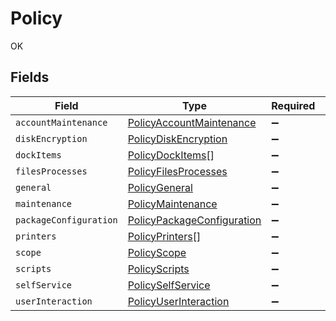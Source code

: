 # Policy

OK


## Fields

| Field                                                                           | Type                                                                            | Required                                                                        | Description                                                                     |
| ------------------------------------------------------------------------------- | ------------------------------------------------------------------------------- | ------------------------------------------------------------------------------- | ------------------------------------------------------------------------------- |
| `accountMaintenance`                                                            | [PolicyAccountMaintenance](../../models/shared/policyaccountmaintenance.md)     | :heavy_minus_sign:                                                              | N/A                                                                             |
| `diskEncryption`                                                                | [PolicyDiskEncryption](../../models/shared/policydiskencryption.md)             | :heavy_minus_sign:                                                              | N/A                                                                             |
| `dockItems`                                                                     | [PolicyDockItems](../../models/shared/policydockitems.md)[]                     | :heavy_minus_sign:                                                              | N/A                                                                             |
| `filesProcesses`                                                                | [PolicyFilesProcesses](../../models/shared/policyfilesprocesses.md)             | :heavy_minus_sign:                                                              | N/A                                                                             |
| `general`                                                                       | [PolicyGeneral](../../models/shared/policygeneral.md)                           | :heavy_minus_sign:                                                              | N/A                                                                             |
| `maintenance`                                                                   | [PolicyMaintenance](../../models/shared/policymaintenance.md)                   | :heavy_minus_sign:                                                              | N/A                                                                             |
| `packageConfiguration`                                                          | [PolicyPackageConfiguration](../../models/shared/policypackageconfiguration.md) | :heavy_minus_sign:                                                              | N/A                                                                             |
| `printers`                                                                      | [PolicyPrinters](../../models/shared/policyprinters.md)[]                       | :heavy_minus_sign:                                                              | N/A                                                                             |
| `scope`                                                                         | [PolicyScope](../../models/shared/policyscope.md)                               | :heavy_minus_sign:                                                              | N/A                                                                             |
| `scripts`                                                                       | [PolicyScripts](../../models/shared/policyscripts.md)                           | :heavy_minus_sign:                                                              | N/A                                                                             |
| `selfService`                                                                   | [PolicySelfService](../../models/shared/policyselfservice.md)                   | :heavy_minus_sign:                                                              | N/A                                                                             |
| `userInteraction`                                                               | [PolicyUserInteraction](../../models/shared/policyuserinteraction.md)           | :heavy_minus_sign:                                                              | N/A                                                                             |